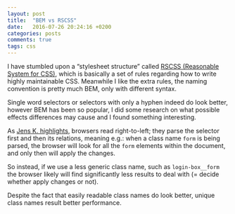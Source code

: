 ```yaml
---
layout: post
title:  "BEM vs RSCSS"
date:   2016-07-26 20:24:16 +0200
categories: posts
comments: true
tags: css
---
```

I have stumbled upon a “stylesheet structure” called [RSCSS (Reasonable System for CSS)](https://github.com/rstacruz/rscss), which is basically a set of rules regarding how to write highly maintainable CSS. Meanwhile I like the extra rules, the naming convention is pretty much BEM, only with different syntax.

Single word selectors or selectors with only a hyphen indeed do look better, however BEM has been so popular, I did some research on what possible effects differences may cause and I found something interesting.

As [Jens K. highlights](https://www.designernews.co/stories/43322-rscss), browsers read right-to-left; they parse the selector first and then its relations, meaning e.g.: when a class name `form` is being parsed, the browser will look for all the `form` elements within the document, and only then will apply the changes.

So instead, if we use a less generic class name, such as `login-box__form` the browser likely will find significantly less results to deal with (= decide whether apply changes or not).

Despite the fact that easily readable class names do look better, unique class names result better performance.